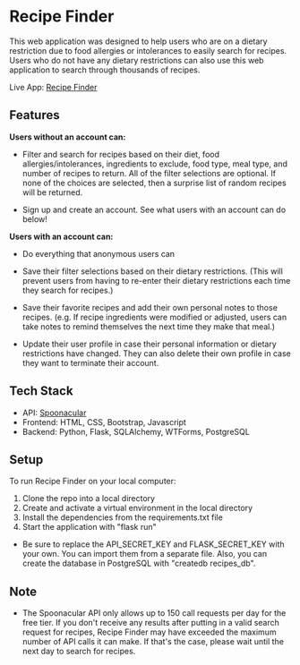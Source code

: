 # Recipe Finder

This web application was designed to help users who are on a dietary restriction due to food allergies or intolerances to easily search for recipes. Users who do not have any dietary restrictions can also use this web application to search through thousands of recipes.     

Live App: [Recipe Finder](https://recipe-finder-kigw.onrender.com) 

## Features

**Users without an account can:**
	
* Filter and search for recipes based on their diet, food allergies/intolerances, ingredients to exclude, food type, meal type, and number of recipes to return. All  of the filter selections are optional. If none of the choices are selected, then a surprise list of random recipes will be returned. 

* Sign up and create an account. See what users with an account can do below!

**Users with an account can:**

* Do everything that anonymous users can

* Save their filter selections based on their dietary restrictions. (This will prevent users from having to re-enter their dietary restrictions each time they search for recipes.)

* Save their favorite recipes and add their own personal notes to those recipes. (e.g. If recipe ingredients were modified or adjusted, users can take notes to remind themselves the next time they make that meal.)

* Update their user profile in case their personal information or dietary restrictions have changed. They can also delete their own profile in case they want to terminate their account.

## Tech Stack
* API: [Spoonacular](https://spoonacular.com/food-api/docs) 
* Frontend: HTML, CSS, Bootstrap, Javascript
* Backend: Python, Flask, SQLAlchemy, WTForms, PostgreSQL 

## Setup
To run Recipe Finder on your local computer:

1. Clone the repo into a local directory 
2. Create and activate a virtual environment in the local directory
3. Install the dependencies from the requirements.txt file
4. Start the application with "flask run"

* Be sure to replace the API_SECRET_KEY and FLASK_SECRET_KEY with your own. You can import them from a separate file. Also, you can create the database in PostgreSQL with "createdb recipes_db".

## Note
* The Spoonacular API only allows up to 150 call requests  per day for the free tier. If you don't receive any results after putting in a valid search request for recipes, Recipe Finder may have exceeded the maximum number of API calls it can make. If that's the case, please wait until the next day to search for recipes.





















